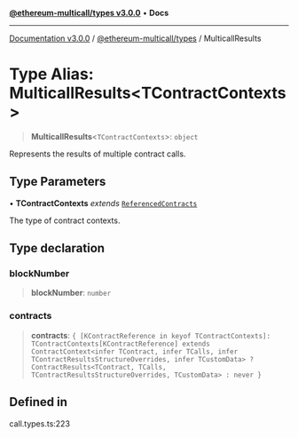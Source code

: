 [**@ethereum-multicall/types v3.0.0**](../README.md) • **Docs**

***

[Documentation v3.0.0](../../../packages.md) / [@ethereum-multicall/types](../README.md) / MulticallResults

# Type Alias: MulticallResults\<TContractContexts\>

> **MulticallResults**\<`TContractContexts`\>: `object`

Represents the results of multiple contract calls.

## Type Parameters

• **TContractContexts** *extends* [`ReferencedContracts`](ReferencedContracts.md)

The type of contract contexts.

## Type declaration

### blockNumber

> **blockNumber**: `number`

### contracts

> **contracts**: `{ [KContractReference in keyof TContractContexts]: TContractContexts[KContractReference] extends ContractContext<infer TContract, infer TCalls, infer TContractResultsStructureOverrides, infer TCustomData> ? ContractResults<TContract, TCalls, TContractResultsStructureOverrides, TCustomData> : never }`

## Defined in

call.types.ts:223
